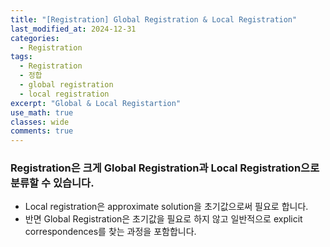 ```yaml
---
title: "[Registration] Global Registration & Local Registration"
last_modified_at: 2024-12-31
categories:
  - Registration
tags:
  - Registration
  - 정합
  - global registration
  - local registration
excerpt: "Global & Local Registartion"
use_math: true
classes: wide
comments: true
---
```


### Registration은 크게 Global Registration과 Local Registration으로 분류할 수 있습니다.

- Local registration은 approximate solution을 초기값으로써 필요로 합니다.
- 반면 Global Registration은 초기값을 필요로 하지 않고 일반적으로 explicit correspondences를 찾는 과정을 포함합니다.



